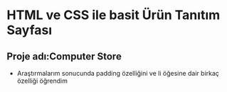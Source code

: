 # HTML ve CSS ile basit Ürün Tanıtım Sayfası
## Proje adı:Computer Store

* Araştırmalarım sonucunda padding özelliğini ve li öğesine dair birkaç özelliği öğrendim